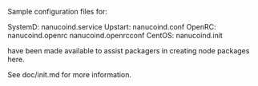 Sample configuration files for:

SystemD: nanucoind.service
Upstart: nanucoind.conf
OpenRC:  nanucoind.openrc
         nanucoind.openrcconf
CentOS:  nanucoind.init

have been made available to assist packagers in creating node packages here.

See doc/init.md for more information.

